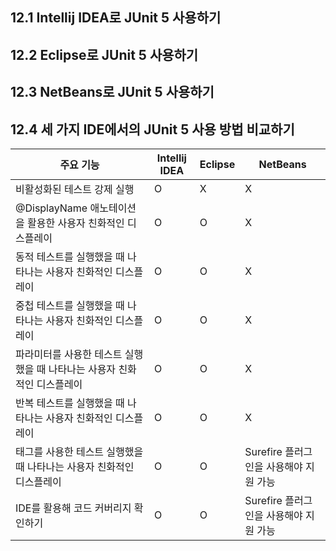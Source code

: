 ## 12.1 Intellij IDEA로 JUnit 5 사용하기
## 12.2 Eclipse로 JUnit 5 사용하기
## 12.3 NetBeans로 JUnit 5 사용하기
## 12.4 세 가지 IDE에서의 JUnit 5 사용 방법 비교하기

| 주요 기능                                    | Intellij IDEA | Eclipse | NetBeans                  |
| ---------------------------------------- | ------------- | ------- | ------------------------- |
| 비활성화된 테스트 강제 실행                          | O             | X       | X                         |
| @DisplayName 애노테이션을 활용한 사용자 친화적인 디스플레이   | O             | O       | X                         |
| 동적 테스트를 실행했을 때 나타나는 사용자 친화적인 디스플레이       | O             | O       | X                         |
| 중첩 테스트를 실행했을 때 나타나는 사용자 친화적인 디스플레이       | O             | O       | X                         |
| 파라미터를 사용한 테스트 실행했을 때 나타나는 사용자 친화적인 디스플레이 | O             | O       | X                         |
| 반복 테스트를 실행했을 때 나타나는 사용자 친화적인 디스플레이       | O             | O       | X                         |
| 태그를 사용한 테스트 실행했을 때 나타나는 사용자 친화적인 디스플레이   | O             | O       | Surefire 플러그인을 사용해야 지원 가능 |
| IDE를 활용해 코드 커버리지 확인하기                    | O             | O       | Surefire 플러그인을 사용해야 지원 가능 |
